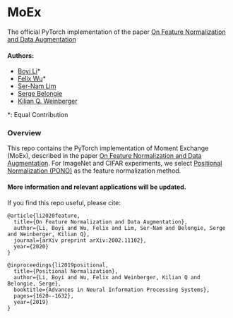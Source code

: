 # MoEx
The official PyTorch implementation of the paper [On Feature Normalization and Data Augmentation](https://arxiv.org/abs/2002.11102)

#### Authors: 
* [Boyi Li](https://sites.google.com/site/boyilics/home)*
* [Felix Wu](https://scholar.google.com.tw/citations?user=sNL8SSoAAAAJ&hl=en)*
* [Ser-Nam Lim](https://www.linkedin.com/in/sernam/)
* [Serge Belongie](https://vision.cornell.edu/se3/people/serge-belongie/)
* [Kilian Q. Weinberger](http://kilian.cs.cornell.edu/index.html)

*: Equal Contribution

### Overview
This repo contains the PyTorch implementation of Moment Exchange (MoEx), described in the paper [On Feature Normalization and Data Augmentation](https://arxiv.org/abs/2002.11102). For ImageNet and CIFAR experiments, we select [Positional Normalization (PONO)](https://github.com/Boyiliee/PONO) as the feature normalization method. 

#### More information and relevant applications will be updated.

If you find this repo useful, please cite:
```
@article{li2020feature,
  title={On Feature Normalization and Data Augmentation},
  author={Li, Boyi and Wu, Felix and Lim, Ser-Nam and Belongie, Serge and Weinberger, Kilian Q},
  journal={arXiv preprint arXiv:2002.11102},
  year={2020}
}

@inproceedings{li2019positional,
  title={Positional Normalization},
  author={Li, Boyi and Wu, Felix and Weinberger, Kilian Q and Belongie, Serge},
  booktitle={Advances in Neural Information Processing Systems},
  pages={1620--1632},
  year={2019}
}
```
